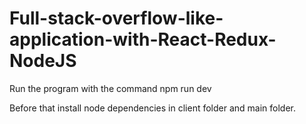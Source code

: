 # Full-stack-overflow-like-application-with-React-Redux-NodeJS

Run the program with the command npm run dev 

Before that install node dependencies in client folder and main folder.


